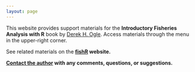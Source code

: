```yaml
---
layout: page
---
```


<div class="main-explain-area jumbotron">
<p>This website provides support materials for the <strong>Introductory Fisheries Analysis with R</strong> book by <a href="http://derekogle.com">Derek H. Ogle</a>.  Access materials through the menu in the upper-right corner.</p>

<p>See related materials on the <strong><a href="http://derekogle.com/fishR/">fishR</a><strong> website.</p>

<p><a href="mailto:fishr@derekogle.com?subject=IFAR%20Question%20or%20Comment">Contact the author</a> with any comments, questions, or suggestions.</p>
</div>

